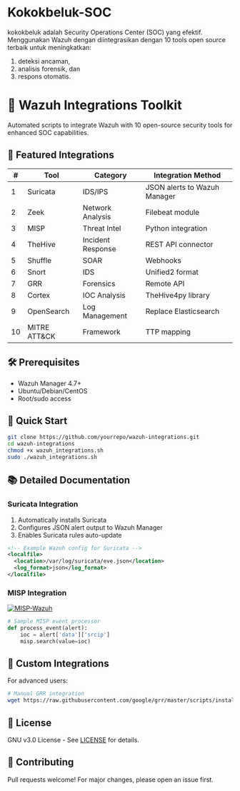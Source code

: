 # Kokokbeluk-SOC
kokokbeluk adalah Security Operations Center (SOC) yang efektif. Menggunakan Wazuh dengan diintegrasikan dengan 10 tools open source terbaik untuk meningkatkan: 
1. deteksi ancaman,
2. analisis forensik, dan
3. respons otomatis.

# 🔐 Wazuh Integrations Toolkit

Automated scripts to integrate Wazuh with 10 open-source security tools for enhanced SOC capabilities.

## 🌟 Featured Integrations
| #  | Tool              | Category          | Integration Method           |
|----|-------------------|-------------------|------------------------------|
| 1  | Suricata          | IDS/IPS           | JSON alerts to Wazuh Manager  |
| 2  | Zeek              | Network Analysis  | Filebeat module              |
| 3  | MISP              | Threat Intel      | Python integration           |
| 4  | TheHive           | Incident Response | REST API connector           |
| 5  | Shuffle           | SOAR              | Webhooks                     |
| 6  | Snort             | IDS               | Unified2 format              |
| 7  | GRR               | Forensics         | Remote API                   |
| 8  | Cortex            | IOC Analysis      | TheHive4py library           |
| 9  | OpenSearch        | Log Management    | Replace Elasticsearch        |
| 10 | MITRE ATT&CK      | Framework         | TTP mapping                  |

## 🛠️ Prerequisites
- Wazuh Manager 4.7+
- Ubuntu/Debian/CentOS
- Root/sudo access

## 🚀 Quick Start
```bash
git clone https://github.com/yourrepo/wazuh-integrations.git
cd wazuh-integrations
chmod +x wazuh_integrations.sh
sudo ./wazuh_integrations.sh
```

## 📚 Detailed Documentation
### Suricata Integration
1. Automatically installs Suricata
2. Configures JSON alert output to Wazuh Manager
3. Enables Suricata rules auto-update

```xml
<!-- Example Wazuh config for Suricata -->
<localfile>
  <location>/var/log/suricata/eve.json</location>
  <log_format>json</log_format>
</localfile>
```

### MISP Integration
[![MISP-Wazuh](https://img.shields.io/badge/MISP-v2.4-green)](https://www.misp-project.org/)

```python
# Sample MISP event processor
def process_event(alert):
    ioc = alert['data']['srcip']
    misp.search(value=ioc)
```

## 🧩 Custom Integrations
For advanced users:
```bash
# Manual GRR integration
wget https://raw.githubusercontent.com/google/grr/master/scripts/install_script_ubuntu.sh
```

## 📜 License
GNU v3.0 License - See [LICENSE](LICENSE) for details.

## 🤝 Contributing
Pull requests welcome! For major changes, please open an issue first.

